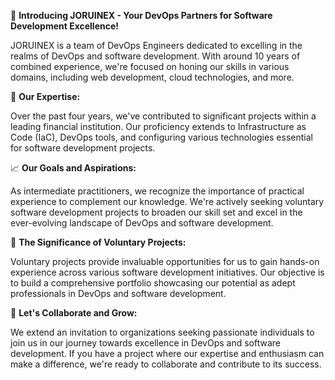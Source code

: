🌟 **Introducing JORUINEX - Your DevOps Partners for Software Development Excellence!**

JORUINEX is a team of DevOps Engineers dedicated to excelling in the realms of DevOps and software development. With around 10 years of combined experience, we're focused on honing our skills in various domains, including web development, cloud technologies, and more.

🔧 **Our Expertise:**

Over the past four years, we've contributed to significant projects within a leading financial institution. Our proficiency extends to Infrastructure as Code (IaC), DevOps tools, and configuring various technologies essential for software development projects.

📈 **Our Goals and Aspirations:**

As intermediate practitioners, we recognize the importance of practical experience to complement our knowledge. We're actively seeking voluntary software development projects to broaden our skill set and excel in the ever-evolving landscape of DevOps and software development.

🌱 **The Significance of Voluntary Projects:**

Voluntary projects provide invaluable opportunities for us to gain hands-on experience across various software development initiatives. Our objective is to build a comprehensive portfolio showcasing our potential as adept professionals in DevOps and software development.

🤝 **Let's Collaborate and Grow:**

We extend an invitation to organizations seeking passionate individuals to join us in our journey towards excellence in DevOps and software development. If you have a project where our expertise and enthusiasm can make a difference, we're ready to collaborate and contribute to its success.
